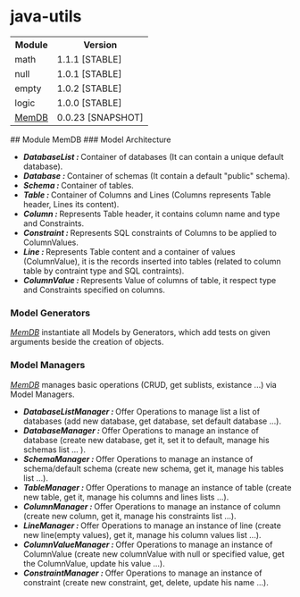 # java-utils
<table>
  <tr>
    <th>Module</th>
    <th>Version</th>
  </tr>
  <tr>
    <td>math</td>
    <td>1.1.1 [STABLE]</td>
  </tr>
  <tr>
    <td>null</td>
    <td>1.0.1 [STABLE]</td>
  </tr>
  <tr>
    <td>empty</td>
    <td>1.0.2 [STABLE]</td>
  </tr>
  <tr>
    <td>logic</td>
    <td>1.0.0 [STABLE]</td>
  </tr>
  <tr>
    <td><a href="https://github.com/yassineDiouri/java-utils/tree/master/src/main/java/org/binx/utils/database/memdb">MemDB</a></td>
    <td>0.0.23 [SNAPSHOT]</td>
  </tr>
</table>
## Module MemDB
### Model Architecture
<ul>
  <li><strong><i>DatabaseList : </i></strong> Container of databases (It can contain a unique default database).</li>
  <li><strong><i>Database : </i></strong> Container of schemas (It contain a default "public" schema).</li>
  <li><strong><i>Schema : </i></strong> Container of tables.</li>
  <li><strong><i>Table : </i></strong> Container of Columns and Lines (Columns represents Table header, Lines its content).</li>
  <li><strong><i>Column : </i></strong> Represents Table header, it contains column name and type and Constraints.</li>
  <li><strong><i>Constraint : </i></strong> Represents SQL constraints of Columns to be applied to ColumnValues.</li>
  <li><strong><i>Line : </i></strong> Represents Table content and a container of values (ColumnValue), it is the records inserted into tables (related to column table by contraint type and SQL contraints).</li>
  <li><strong><i>ColumnValue : </i></strong> Represents Value of columns of table, it respect type and Constraints specified on columns.</li>
</ul>

### Model Generators
<p><u><i>MemDB</i></u> instantiate all Models by Generators, which add tests on given arguments beside the creation of objects.</p>

### Model Managers
<p><u><i>MemDB</i></u> manages basic operations (CRUD, get sublists, existance ...) via Model Managers.</p>
<ul>
  <li><strong><i>DatabaseListManager : </i></strong> Offer Operations to manage list a list of databases (add new database, get database, set default database ...).</li>
  <li><strong><i>DatabaseManager : </i></strong> Offer Operations to manage an instance of database (create new database, get it, set it to default, manage his schemas list ... ).</li>
  <li><strong><i>SchemaManager : </i></strong> Offer Operations to manage an instance of schema/default schema (create new schema, get it, manage his tables list ...).</li>
  <li><strong><i>TableManager : </i></strong> Offer Operations to manage an instance of table (create new table, get it, manage his columns and lines lists ...).</li>
  <li><strong><i>ColumnManager : </i></strong> Offer Operations to manage an instance of column (create new column, get it, manage his constraints list ...).</li>
  <li><strong><i>LineManager : </i></strong> Offer Operations to manage an instance of line (create new line(empty values), get it, manage his column values list ...).</li>
  <li><strong><i>ColumnValueManager : </i></strong> Offer Operations to manage an instance of ColumnValue (create new columnValue with null or specified value, get the ColumnValue, update his value ...).</li>
  <li><strong><i>ConstraintManager : </i></strong> Offer Operations to manage an instance of constraint (create new constraint, get, delete, update his name ...).</li>
</ul>
